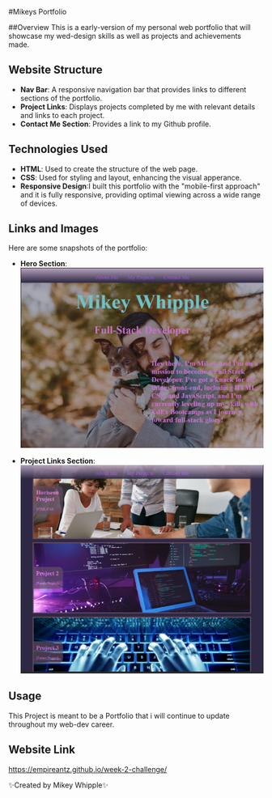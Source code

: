 #Mikeys Portfolio

##Overview
This is a early-version of my personal web portfolio that will showcase my wed-design skills as well as projects and achievements made.

## Website Structure
- **Nav Bar**: A responsive navigation bar that provides links to different sections of the portfolio.
- **Project Links**: Displays projects completed by me with relevant details and links to each project.
- **Contact Me Section**: Provides a link to my Github profile.

## Technologies Used
- **HTML**: Used to create the structure of the web page.
- **CSS**: Used for styling and layout, enhancing the visual apperance.
- **Responsive Design**:I built this portfolio with the "mobile-first approach" and it is fully responsive, providing optimal viewing across a wide range of devices.

## Links and Images 
Here are some snapshots of the portfolio:

- **Hero Section**:  
  ![Hero Section](image.png)

- **Project Links Section**:  
  ![Project Links](image-1.png)

## Usage 
This Project is meant to be a Portfolio that i will continue to update throughout my web-dev career.

## Website Link
https://empireantz.github.io/week-2-challenge/

✨Created by Mikey Whipple✨

